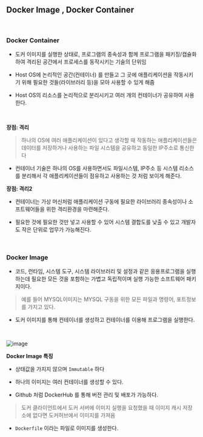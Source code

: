 

## Docker Image , Docker Container

<br>


### Docker Container

- 도커 이미지를 실행한 상태로, 프로그램의 종속성과 함께 프로그램을 패키징/캡슐화 하여 격리된 공간에서 프로세스를 동작시키는 기술의 단위임

- Host OS에 논리적인 공간(컨테이너) 를 만들고 그 곳에 애플리케이션을 작동시키기 위해 필요한 것들(라이브러리 등)을 모아 사용할 수 있게 해줌

- Host OS의 리소스를 논리적으로 분리시키고 여러 개의 컨테이너가 공유하여 사용한다.

<br>

**장점: 격리**

> 하나의 OS에 여러 애플리케이션이 있다고 생각할 때 작동하는 애플리케이션들은 데이터를 저장하거나 사용하는 파일 시스템을 공유하고 동일한 IP주소로 통신한다

- 컨테이너 기술은 하나의 OS를 사용하면서도 파일시스템, IP주소 등 시스템 리소스를 분리해서 각 애플리케이션들이 점유하고 사용하는 것 처럼 보이게 해준다.


**장점: 격리2**

- 컨테이너는 가상 머신처럼 애플리케이션 구동에 필요한 라이브러리 종속성이나 소프트웨어들을 위한 격리환경을 마련해준다.

- 필요한 것에 필요한 것만 넣고 사용할 수 있어 시스템 결합도를 낮출 수 있고 개발자도 작은 단위로 업무가 가능해진다.



<br>

### Docker Image

- 코드, 런타임, 시스템 도구, 시스템 라이브러리 및 설정과 같은 응용프로그램을 실행하는데 필요한 모든 것을 포함하는 가볍고 독립적이며 실행 가능한 소프트웨어 패키지이다.

> 예를 들어 MYSQL이미지는 MYSQL 구동을 위한 모든 파일과 명령어, 포트정보를 가지고 있다.

- 도커 이미지를 통해 컨테이너를 생성하고 컨테이너를 이용해 프로그램을 실행한다.

<br>

![image](https://user-images.githubusercontent.com/76927397/184622559-a0b0836b-29f8-4406-abb6-28c8fad00700.png)

**Docker Image 특징**

- 상태값을 가지지 않으며 `Immutable` 하다

- 하나의 이미지는 여러 컨테이너를  생성할 수 있다.

- Github 처럼 DockerHub 를 통해 버전 관리 및 배포가 가능하다.

> 도커 클라이언트에서 도커 서버에 이미지 실행을 요청했을 때 이미지 캐시 저장소에 없다면 도커허브에서 이미지를 가져옴

- `Dockerfile` 이라는 파일로 이미지를 생성한다.


